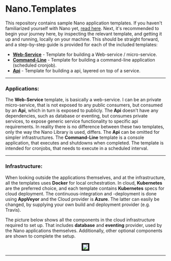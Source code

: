 # Nano.Templates
This repository contains sample Nano application templates. If you haven't familiarized yourself with Nano yet, [read here](https://github.com/Nano-Core/Nano.Library/blob/master/README.md). Next, it's recommended to begin your journey here, by inspecting the relevant template, and getting it up and running, locally on your machine. This should be straight forward, and a step-by-step guide is provided for each of the included templates: 

  - **[Web-Service](https://github.com/Nano-Core/Nano.Templates/tree/master/Web/README.md)** - Template for building a Web-service / micro-service. 
  - **[Command-Line](https://github.com/Nano-Core/Nano.Templates/tree/master/Console/README.md)** - Template for building a command-line application (scheduled cronjob). 
  - **[Api](https://github.com/Nano-Core/Nano.Templates/tree/master/Api/README.md)** - Template for building a api, layered on top of a service. 

*** 

### Applications:
The **Web-Service** template, is basically a web-service. I can be an private micro-service, that is not exposed to any public consumers, but consumed by an **Api**, which in turn is exposed to publicly. The **Api** doesn't have any dependencies, such as database or eventing, but consumes private services, to expose generic service functionality to specific api requirements. In reality there is no difference between these two templates, only the way the Nano Library is used, differs.  The **Api** can be omitted for simpler infrastructures. The **Command-Line** template is a console application, that executes and shutdowns when completed. The template is intended for cronjobs, that needs to execute in a scheduled interval.  

*** 

### Infrastructure:
When looking outside the applications themselves, and at the infrastructure, all the templates uses **Docker** for local orchestration. In cloud, **Kubernetes** are the preferred choice, and each template contains **Kubernetes** specs for cloud deployment. The continuous-integration and -deployment is done using **AppVeyor** and the Cloud provider is **Azure**. The latter can easily be changed, by supplying your own build and deployment provider (e.g. Travis).  

The picture below shows all the components in the cloud infrastructure required to set up. That includes **database** and **eventing** provider, used by the Nano applications themselves. Additionally, other optional components are shown to complete the setup. 

<p align="center">
  <img border="4" src="https://raw.githubusercontent.com/wiki/Nano-Core/Nano.Templates/Images/Nano.Templates.Infrastructure.png">
</p>

***
